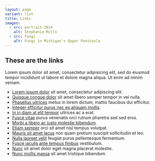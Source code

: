```yaml
---
layout: page
variant: list
title: Links
images:
  - src: portrait-2014
    alt: Stephanie Mills
  - src: fungi
    alt: Fungi in Michigan's Upper Peninsula
---
```


## These are the links
Lorem ipsum dolor sit amet, consectetur adipisicing elit, sed do eiusmod tempor incididunt ut labore et dolore magna aliqua. Ut enim ad minim veniam.

- [Lorem ipsum dolor](/) sit amet, consectetur adipiscing elit.
- [Quisque congue dolor](/) sit amet libero semper tempor in vel nulla.
- [Phasellus ultrices](/) metus in lorem dictum, mattis faucibus dui efficitur.
- [Integer efficitur purus nec ex aliquam mollis](/).
- [In in diam at elit tempor](/) ultrices ac a erat.
- [Fusce vitae](/) purus venenatis orci rutrum pharetra sed sed eros.
- [Morbi a libero ac justo molestie bibendum](/).
- [Etiam semper](/) orci sit amet nisl tempus volutpat.
- [Mauris sit amet lacus](/) non quam pretium suscipit sollicitudin et leo.
- [Nulla laoreet velit](/) feugiat purus pellentesque fermentum.
- [Fusce iaculis ante tempus finibus](/) vestibulum.
- [Nunc](/) sit amet dolor eget magna placerat molestie.
- [Nunc mollis massa](/) sit amet tristique bibendum.
